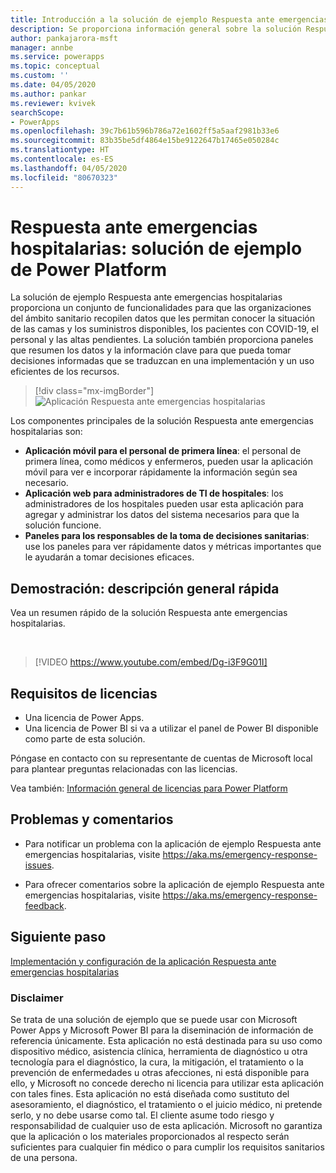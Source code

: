 ```yaml
---
title: Introducción a la solución de ejemplo Respuesta ante emergencias hospitalarias para Power Platform | Microsoft Docs
description: Se proporciona información general sobre la solución Respuesta ante emergencias hospitalarias.
author: pankajarora-msft
manager: annbe
ms.service: powerapps
ms.topic: conceptual
ms.custom: ''
ms.date: 04/05/2020
ms.author: pankar
ms.reviewer: kvivek
searchScope:
- PowerApps
ms.openlocfilehash: 39c7b61b596b786a72e1602ff5a5aaf2981b33e6
ms.sourcegitcommit: 83b35be5df4864e15be9122647b17465e050284c
ms.translationtype: HT
ms.contentlocale: es-ES
ms.lasthandoff: 04/05/2020
ms.locfileid: "80670323"
---
```

# <a name="hospital-emergency-response---power-platform-sample-solution"></a>Respuesta ante emergencias hospitalarias: solución de ejemplo de Power Platform

La solución de ejemplo Respuesta ante emergencias hospitalarias proporciona un conjunto de funcionalidades para que las organizaciones del ámbito sanitario recopilen datos que les permitan conocer la situación de las camas y los suministros disponibles, los pacientes con COVID-19, el personal y las altas pendientes. La solución también proporciona paneles que resumen los datos y la información clave para que pueda tomar decisiones informadas que se traduzcan en una implementación y un uso eficientes de los recursos.

> [!div class="mx-imgBorder"] 
> ![Aplicación Respuesta ante emergencias hospitalarias](media/conf-ermerg-response-solution-overview.png)

Los componentes principales de la solución Respuesta ante emergencias hospitalarias son:

- **Aplicación móvil para el personal de primera línea**: el personal de primera línea, como médicos y enfermeros, pueden usar la aplicación móvil para ver e incorporar rápidamente la información según sea necesario.
- **Aplicación web para administradores de TI de hospitales**: los administradores de los hospitales pueden usar esta aplicación para agregar y administrar los datos del sistema necesarios para que la solución funcione.
- **Paneles para los responsables de la toma de decisiones sanitarias**: use los paneles para ver rápidamente datos y métricas importantes que le ayudarán a tomar decisiones eficaces.

## <a name="demo-quick-overview"></a>Demostración: descripción general rápida

Vea un resumen rápido de la solución Respuesta ante emergencias hospitalarias.

<br/>

> [!VIDEO https://www.youtube.com/embed/Dg-i3F9G01I]

## <a name="licensing-requirements"></a>Requisitos de licencias

- Una licencia de Power Apps.
- Una licencia de Power BI si va a utilizar el panel de Power BI disponible como parte de esta solución.

Póngase en contacto con su representante de cuentas de Microsoft local para plantear preguntas relacionadas con las licencias.

Vea también: [Información general de licencias para Power Platform](https://docs.microsoft.com/power-platform/admin/pricing-billing-skus)

## <a name="issues-and-feedback"></a>Problemas y comentarios

- Para notificar un problema con la aplicación de ejemplo Respuesta ante emergencias hospitalarias, visite <https://aka.ms/emergency-response-issues>.

- Para ofrecer comentarios sobre la aplicación de ejemplo Respuesta ante emergencias hospitalarias, visite <https://aka.ms/emergency-response-feedback>.

## <a name="next-step"></a>Siguiente paso

[Implementación y configuración de la aplicación Respuesta ante emergencias hospitalarias](deploy-configure.md)

### <a name="disclaimer"></a>Disclaimer

Se trata de una solución de ejemplo que se puede usar con Microsoft Power Apps y Microsoft Power BI para la diseminación de información de referencia únicamente. Esta aplicación no está destinada para su uso como dispositivo médico, asistencia clínica, herramienta de diagnóstico u otra tecnología para el diagnóstico, la cura, la mitigación, el tratamiento o la prevención de enfermedades u otras afecciones, ni está disponible para ello, y Microsoft no concede derecho ni licencia para utilizar esta aplicación con tales fines. Esta aplicación no está diseñada como sustituto del asesoramiento, el diagnóstico, el tratamiento o el juicio médico, ni pretende serlo, y no debe usarse como tal. El cliente asume todo riesgo y responsabilidad de cualquier uso de esta aplicación. Microsoft no garantiza que la aplicación o los materiales proporcionados al respecto serán suficientes para cualquier fin médico o para cumplir los requisitos sanitarios de una persona.
